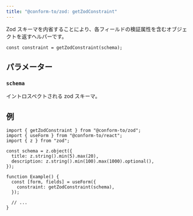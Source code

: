 ```yaml
---
title: "@conform-to/zod: getZodConstraint"
---
```


Zod スキーマを内省することにより、各フィールドの検証属性を含むオブジェクトを返すヘルパーです。

```tsx
const constraint = getZodConstraint(schema);
```

## パラメーター

### `schema`

イントロスペクトされる zod スキーマ。

## 例

```tsx
import { getZodConstraint } from "@conform-to/zod";
import { useForm } from "@conform-to/react";
import { z } from "zod";

const schema = z.object({
  title: z.string().min(5).max(20),
  description: z.string().min(100).max(1000).optional(),
});

function Example() {
  const [form, fields] = useForm({
    constraint: getZodConstraint(schema),
  });

  // ...
}
```
